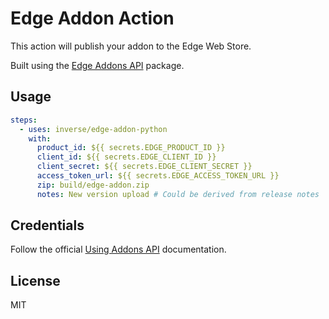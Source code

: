 # Edge Addon Action

This action will publish your addon to the Edge Web Store.

Built using the [Edge Addons API](https://github.com/inverse/python-edge-addons-api) package.

## Usage

```yaml
steps:
  - uses: inverse/edge-addon-python
    with:
      product_id: ${{ secrets.EDGE_PRODUCT_ID }}
      client_id: ${{ secrets.EDGE_CLIENT_ID }}
      client_secret: ${{ secrets.EDGE_CLIENT_SECRET }}
      access_token_url: ${{ secrets.EDGE_ACCESS_TOKEN_URL }}
      zip: build/edge-addon.zip
      notes: New version upload # Could be derived from release notes
```

## Credentials

Follow the official [Using Addons API](https://learn.microsoft.com/en-us/microsoft-edge/extensions-chromium/publish/api/using-addons-api) documentation.

## License

MIT

